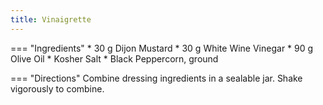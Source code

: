```yaml
---
title: Vinaigrette
---
```

=== "Ingredients"
    * 30 g Dijon Mustard
    * 30 g White Wine Vinegar
    * 90 g Olive Oil
    * Kosher Salt
    * Black Peppercorn, ground

=== "Directions"
    Combine dressing ingredients in a sealable jar. Shake vigorously to combine.

[^1]:
    Woods, Matthew. ["Bean Salad - You Never Knew How Good It Could Be."](https://www.youtube.com/watch?v=w5I9T8CC70I) _YouTube: Uncle Matt's Cookery Lessons._ 13 Aug 2022.
